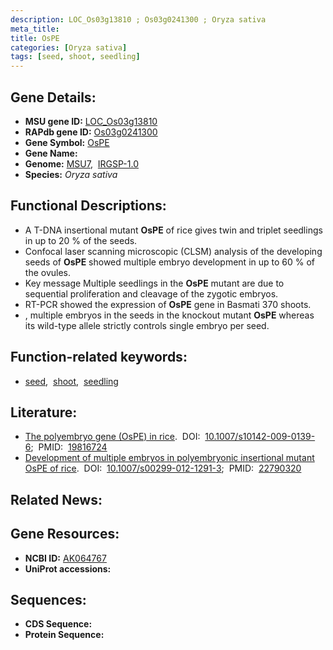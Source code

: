 ```yaml
---
description: LOC_Os03g13810 ; Os03g0241300 ; Oryza sativa
meta_title:
title: OsPE
categories: [Oryza sativa]
tags: [seed, shoot, seedling]
---
```


## Gene Details:
- **MSU gene ID:** [LOC_Os03g13810](http://rice.uga.edu/cgi-bin/ORF_infopage.cgi?orf=LOC_Os03g13810)  
- **RAPdb gene ID:** [Os03g0241300](https://rapdb.dna.affrc.go.jp/locus/?name=Os03g0241300)  
- **Gene Symbol:** <u>OsPE</u>
- **Gene Name:**
- **Genome:**  [MSU7](http://rice.uga.edu/),&nbsp;&nbsp;[IRGSP-1.0](https://rapdb.dna.affrc.go.jp/download/irgsp1.html)
- **Species:** *Oryza sativa*

## Functional Descriptions:
   - A T-DNA insertional mutant **OsPE** of rice gives twin and triplet seedlings in up to 20 % of the seeds.
   - Confocal laser scanning microscopic (CLSM) analysis of the developing seeds of **OsPE** showed multiple embryo development in up to 60 % of the ovules.
   - Key message Multiple seedlings in the **OsPE** mutant are due to sequential proliferation and cleavage of the zygotic embryos.
   - RT-PCR showed the expression of **OsPE** gene in Basmati 370 shoots.
   - , multiple embryos in the seeds in the knockout mutant **OsPE** whereas its wild-type allele strictly controls single embryo per seed.

## Function-related keywords:
   - [seed](/tags/seed/),&nbsp;&nbsp;[shoot](/tags/shoot/),&nbsp;&nbsp;[seedling](/tags/seedling/)

## Literature:
   - [The polyembryo gene (OsPE) in rice](https://www.doi.org/10.1007/s10142-009-0139-6).&nbsp;&nbsp;DOI:&nbsp;&nbsp;[10.1007/s10142-009-0139-6](https://www.doi.org/10.1007/s10142-009-0139-6);&nbsp;&nbsp;PMID:&nbsp;&nbsp;[19816724](https://pubmed.ncbi.nlm.nih.gov/19816724/)
   - [Development of multiple embryos in polyembryonic insertional mutant OsPE of rice](https://www.doi.org/10.1007/s00299-012-1291-3).&nbsp;&nbsp;DOI:&nbsp;&nbsp;[10.1007/s00299-012-1291-3](https://www.doi.org/10.1007/s00299-012-1291-3);&nbsp;&nbsp;PMID:&nbsp;&nbsp;[22790320](https://pubmed.ncbi.nlm.nih.gov/22790320/)

## Related News:

## Gene Resources:
- **NCBI ID:**  [AK064767](http://www.ncbi.nlm.nih.gov/nuccore/AK064767)
- **UniProt accessions:** [](https://www.uniprot.org/uniprotkb//entry)

## Sequences:
- **CDS Sequence:**
- **Protein Sequence:**
